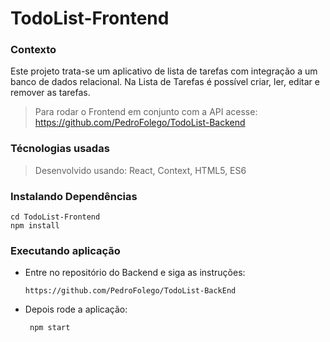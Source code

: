 # TodoList-Frontend
### Contexto
Este projeto trata-se um aplicativo de lista de tarefas com integração a um banco de dados relacional.
Na Lista de Tarefas é possível criar, ler, editar e remover as tarefas. 

> Para rodar o Frontend em conjunto com a API acesse: https://github.com/PedroFolego/TodoList-Backend

### Técnologias usadas

> Desenvolvido usando: React, Context, HTML5, ES6


### Instalando Dependências
 
```
cd TodoList-Frontend
npm install
``` 
### Executando aplicação
* Entre no repositório do Backend e siga as instruções:

  ```
  https://github.com/PedroFolego/TodoList-BackEnd
  ```

* Depois rode a aplicação:
  
  ```
   npm start
  ```

